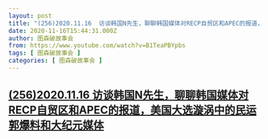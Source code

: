 ```yaml
---
layout: post
title: "(256)2020.11.16  访谈韩国N先生，聊聊韩国媒体对RECP自贸区和APEC的报道，美国大选漩涡中的民运郭爆料和大纪元媒体"
date: 2020-11-16T15:44:31.000Z
author: 图森破故事会
from: https://www.youtube.com/watch?v=B1TeaPBYpbs
tags: [ 图森破故事会 ]
categories: [ 图森破故事会 ]
---
```

<!--1605541471000-->
[(256)2020.11.16  访谈韩国N先生，聊聊韩国媒体对RECP自贸区和APEC的报道，美国大选漩涡中的民运郭爆料和大纪元媒体](https://www.youtube.com/watch?v=B1TeaPBYpbs)
------

<div>

</div>
